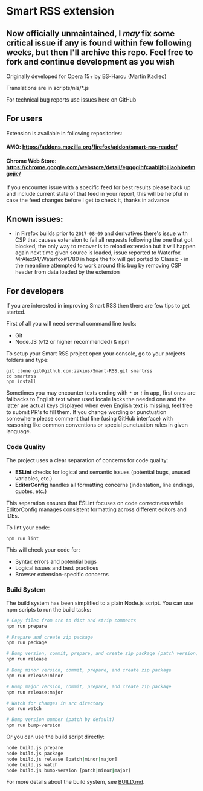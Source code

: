 # Smart RSS extension

## Now officially unmaintained, I _may_ fix some critical issue if any is found within few following weeks, but then I'll archive this repo. Feel free to fork and continue development as you wish

Originally developed for Opera 15+ by BS-Harou (Martin Kadlec)

Translations are in scripts/nls/\*.js

For technical bug reports use issues here on GitHub

## For users

Extension is available in following repositories:

#### AMO: https://addons.mozilla.org/firefox/addon/smart-rss-reader/

#### Chrome Web Store: https://chrome.google.com/webstore/detail/eggggihfcaabljfpjiiaohloefmgejic/

If you encounter issue with a specific feed for best results please back up and include current state of that feed in your report, this will be helpful in case the feed changes before I get to check it, thanks in advance

## Known issues:

-   in Firefox builds prior to `2017-08-09` and derivatives there's issue with CSP that causes extension to fail all requests following the one that got blocked, the only way to recover is to reload extension but it will happen again next time given source is loaded, issue reported to Waterfox MrAlex94/Waterfox#1780 in hope the fix will get ported to Classic - in the meantime attempted to work around this bug by removing CSP header from data loaded by the extension

## For developers

If you are interested in improving Smart RSS then there are few tips to get started.

First of all you will need several command line tools:

-   Git
-   Node.JS (v12 or higher recommended) & npm

To setup your Smart RSS project open your console, go to your projects folders and type:

```
git clone git@github.com:zakius/Smart-RSS.git smartrss
cd smartrss
npm install
```

Sometimes you may encounter texts ending with `*` or `!` in app, first ones are fallbacks to English text when used locale lacks the needed one and the latter are actual keys displayed when even English text is missing, feel free to submit PR's to fill them. If you change wording or punctuation somewhere please comment that line (using GitHub interface) with reasoning like common conventions or special punctuation rules in given language.

### Code Quality

The project uses a clear separation of concerns for code quality:

-   **ESLint** checks for logical and semantic issues (potential bugs, unused variables, etc.)
-   **EditorConfig** handles all formatting concerns (indentation, line endings, quotes, etc.)

This separation ensures that ESLint focuses on code correctness while EditorConfig manages consistent formatting across different editors and IDEs.

To lint your code:

```
npm run lint
```

This will check your code for:

-   Syntax errors and potential bugs
-   Logical issues and best practices
-   Browser extension-specific concerns

### Build System

The build system has been simplified to a plain Node.js script. You can use npm scripts to run the build tasks:

```bash
# Copy files from src to dist and strip comments
npm run prepare

# Prepare and create zip package
npm run package

# Bump version, commit, prepare, and create zip package (patch version)
npm run release

# Bump minor version, commit, prepare, and create zip package
npm run release:minor

# Bump major version, commit, prepare, and create zip package
npm run release:major

# Watch for changes in src directory
npm run watch

# Bump version number (patch by default)
npm run bump-version
```

Or you can use the build script directly:

```bash
node build.js prepare
node build.js package
node build.js release [patch|minor|major]
node build.js watch
node build.js bump-version [patch|minor|major]
```

For more details about the build system, see [BUILD.md](BUILD.md).
